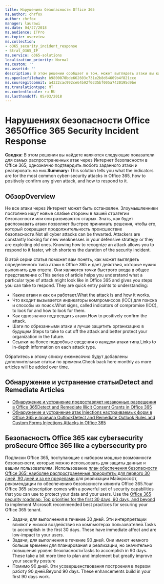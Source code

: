 ```yaml
---
title: Нарушениях безопасности Office 365
ms.author: chrfox
author: chrfox
manager: laurawi
ms.date: 04/27/2018
ms.audience: ITPro
ms.topic: overview
ms.collection:
- o365_security_incident_response
- Strat_O365_IP
ms.service: o365-solutions
localization_priority: Normal
ms.custom: ''
ms.assetid: ''
description: В этом решении сообщает о том, может выглядеть атаки вы какие наиболее распространенные через Интернет безопасности в Office 365 и реагировать на них
ms.openlocfilehash: b9800070bde662603c731e2b8d64609b4f821cce
ms.sourcegitcommit: a4322cac992ce64b92f0335bf005a7420195d9be
ms.translationtype: MT
ms.contentlocale: ru-RU
ms.lasthandoff: 05/03/2018
---
```

# <a name="office-365-security-incident-response"></a><span data-ttu-id="8fe62-103">Нарушениях безопасности Office 365</span><span class="sxs-lookup"><span data-stu-id="8fe62-103">Office 365 Security Incident Response</span></span>

 <span data-ttu-id="8fe62-104">**Сводка:** В этом решении вы найдете являются следующие показатели для самых распространенных атак через Интернет безопасности в Office 365, однозначно подтвердить любого заданного атаки и реагировать на них.</span><span class="sxs-lookup"><span data-stu-id="8fe62-104">**Summary:** This solution tells you what the indicators are for the most common cyber-security attacks in Office 365, how to positively confirm any given attack, and how to respond to it.</span></span>
  
## <a name="overview"></a><span data-ttu-id="8fe62-105">Обзор</span><span class="sxs-lookup"><span data-stu-id="8fe62-105">Overview</span></span>
<span data-ttu-id="8fe62-p101">Не все атаки через Интернет может быть остановлен. Злоумышленники постоянно ищут новые слабые стороны в вашей стратегии безопасности или они развиваются старых. Знать, как будет распознавать атаки позволяет быстрее принимать решения, чтобы его, который сокращает продолжительность происшествие безопасности.</span><span class="sxs-lookup"><span data-stu-id="8fe62-p101">Not all cyber attacks can be thwarted. Attackers are constantly looking for new weaknesses in your defensive strategy or they are exploiting old ones. Knowing how to recognize an attack allows you to respond to it faster, which shortens the duration of the security incident.</span></span>

<span data-ttu-id="8fe62-p102">В этой серии статья поможет вам понять, как может выглядеть определенного типа атаки в Office 365 и дает действия, которые нужно выполнить для ответа. Они являются точки быстрого входа в общее представление о:</span><span class="sxs-lookup"><span data-stu-id="8fe62-p102">This series of article helps you understand what a particular type of attack might look like in Office 365 and gives you steps you can take to respond. They are quick entry points to understanding:</span></span>
 
- <span data-ttu-id="8fe62-111">Какие атаки и как он работает.</span><span class="sxs-lookup"><span data-stu-id="8fe62-111">What the attack is and how it works.</span></span>
- <span data-ttu-id="8fe62-112">Что входит вызывается индикаторы компромиссов (IOC) для поиска и способы их поиск.</span><span class="sxs-lookup"><span data-stu-id="8fe62-112">What signs, called indicators of compromise (IOC), to look for and how to look for them.</span></span>
- <span data-ttu-id="8fe62-113">Как однозначно подтвердить атаки.</span><span class="sxs-lookup"><span data-stu-id="8fe62-113">How to positively confirm the attack.</span></span>
- <span data-ttu-id="8fe62-114">Шаги по обрезанными атаки и лучше защитить организацию в будущем.</span><span class="sxs-lookup"><span data-stu-id="8fe62-114">Steps to take to cut off the attack and better protect your organization in the future.</span></span>
- <span data-ttu-id="8fe62-115">Ссылки на более подробные сведения о каждом атаки типа.</span><span class="sxs-lookup"><span data-stu-id="8fe62-115">Links to in-depth information on each attack type.</span></span>

<span data-ttu-id="8fe62-116">Обратитесь к этому списку ежемесячно будут добавлены дополнительные статьи по времени.</span><span class="sxs-lookup"><span data-stu-id="8fe62-116">Check back here monthly as more articles will be added over time.</span></span>

## <a name="detect-and-remediate-articles"></a><span data-ttu-id="8fe62-117">Обнаружение и устранение статьи</span><span class="sxs-lookup"><span data-stu-id="8fe62-117">Detect and Remediate Articles</span></span>
- [<span data-ttu-id="8fe62-118">Обнаружение и устранение предоставляет незаконных разрешения в Office 365</span><span class="sxs-lookup"><span data-stu-id="8fe62-118">Detect and Remediate Illicit Consent Grants in Office 365</span></span>](detect-and-remediate-illicit-consent-grants.md)
- [<span data-ttu-id="8fe62-119">Обнаружение и устранение атак Injections настраиваемых форм в Office 365 и правила Outlook</span><span class="sxs-lookup"><span data-stu-id="8fe62-119">Detect and Remediate Outlook Rules and Custom Forms Injections Attacks in Office 365</span></span>](detect-and-remediate-outlook-rules-forms-attack.md)
 
## <a name="secure-office-365-like-a-cybersecurity-pro"></a><span data-ttu-id="8fe62-120">Безопасность Office 365 как cybersecurity pro</span><span class="sxs-lookup"><span data-stu-id="8fe62-120">Secure Office 365 like a cybersecurity pro</span></span>
<span data-ttu-id="8fe62-p103">Подписки Office 365, поступающие с набором мощные возможности безопасности, которые можно использовать для защиты данных и вашим пользователям.  Использование [план обеспечения безопасности Office 365: наиболее распространенные приоритеты для первого 30 дней, 90 дней и за ее пределами](https://support.office.com/en-us/article/Office-365-security-roadmap-Top-priorities-for-the-first-30-days-90-days-and-beyond-28c86a1c-e4dd-4aad-a2a6-c768a21cb352) для реализации Майкрософт, рекомендации по обеспечению безопасности клиента Office 365.</span><span class="sxs-lookup"><span data-stu-id="8fe62-p103">Your Office 365 subscription comes with a powerful set of security capabilities that you can use to protect your data and your users.  Use the [Office 365 security roadmap: Top priorities for the first 30 days, 90 days, and beyond](https://support.office.com/en-us/article/Office-365-security-roadmap-Top-priorities-for-the-first-30-days-90-days-and-beyond-28c86a1c-e4dd-4aad-a2a6-c768a21cb352) to implement Microsoft recommended best practices for securing your Office 365 tenant.</span></span>
- <span data-ttu-id="8fe62-p104">Задачи, для выполнения в течение 30 дней.  Эти интерпретации влияют и низкой воздействия на компьютерах пользователей.</span><span class="sxs-lookup"><span data-stu-id="8fe62-p104">Tasks to accomplish in the first 30 days.  These have immediate affect and are low-impact to your users.</span></span>
- <span data-ttu-id="8fe62-p105">Задачи, для выполнения в течение 90 дней. Они имеют немного больше времени для планирования и реализации, но значительно повышения уровня безопасности</span><span class="sxs-lookup"><span data-stu-id="8fe62-p105">Tasks to accomplish in 90 days. These take a bit more time to plan and implement but greatly improve your security posture</span></span>
- <span data-ttu-id="8fe62-p106">Помимо 90 дней. Эти усовершенствования построения в первом работу 90 дней.</span><span class="sxs-lookup"><span data-stu-id="8fe62-p106">Beyond 90 days. These enhancements build in your first 90 days work.</span></span>






